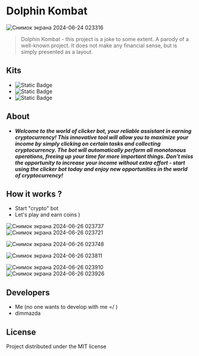 # Dolphin Kombat

![Снимок экрана 2024-06-24 023316](https://github.com/itbert/dolphin_kombat/assets/152323534/dd937319-b458-4a38-a8e9-b3046b9aaff3)

> Dolphin Kombat - this project is a joke to some extent. A parody of a well-known project. It does not make any financial sense, but is simply presented as a layout.

## Kits
- ![Static Badge](https://img.shields.io/badge/engine-python,%20solidity-green)
- ![Static Badge](https://img.shields.io/badge/libs-aiogram%203.x,%20flet-blue)
- ![Static Badge](https://img.shields.io/badge/license-MIT-white)

## About 
- ***Welcome to the world of clicker bot, your reliable assistant in earning cryptocurrency! This innovative tool will allow you to maximize your income by simply clicking on certain tasks and collecting cryptocurrency. The bot will automatically perform all monotonous operations, freeing up your time for more important things. Don't miss the opportunity to increase your income without extra effort - start using the clicker bot today and enjoy new opportunities in the world of cryptocurrency!***

## How it works ?
- Start "crypto" bot
- Let's play and earn coins )
  
![Снимок экрана 2024-06-26 023737](https://github.com/itbert/dolphin_kombat/assets/152323534/a5d18096-8a84-4ead-8114-187b86d1516e) ![Снимок экрана 2024-06-26 023721](https://github.com/itbert/dolphin_kombat/assets/152323534/5f67c851-c99a-4054-98d8-1b45d48fecc4)

![Снимок экрана 2024-06-26 023748](https://github.com/itbert/dolphin_kombat/assets/152323534/163bfa87-4a9b-487e-a1cc-938a94d827ca)

![Снимок экрана 2024-06-26 023811](https://github.com/itbert/dolphin_kombat/assets/152323534/ce01bc2f-37ef-4e9a-9df0-d00f47c7417b)

![Снимок экрана 2024-06-26 023910](https://github.com/itbert/dolphin_kombat/assets/152323534/f9c33069-4960-41ff-a917-6c7a299d3daa) ![Снимок экрана 2024-06-26 023926](https://github.com/itbert/dolphin_kombat/assets/152323534/d989511b-8ad2-47e2-abdf-39bd8104ea09)

 ## Developers
 - Me (no one wants to develop with me =/ ) 
 - dimmazda

## License
Project distributed under the MIT license 
